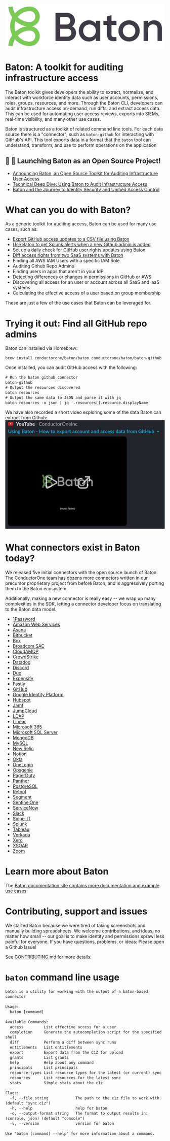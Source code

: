 
![Baton Logo](./docs/images/baton-logo.png)

# Baton: A toolkit for auditing infrastructure access

The Baton toolkit gives developers the ability to extract, normalize, and interact with workforce identity data such as user accounts, permissions, roles, groups, resources, and more. Through the Baton CLI, developers can audit infrastructure access on-demand, run diffs, and extract access data. This can be used for automating user access reviews, exports into SIEMs, real-time visibility, and many other use cases.

Baton is structured as a toolkit of related command line tools. For each data source there is a "connector", such as `baton-github` for interacting with GitHub's API. This tool exports data in a format that the `baton` tool can understand, transform, and use to perform operations on the application

## :tada: :tada: Launching Baton as an Open Source Project!
- [Announcing Baton, an Open Source Toolkit for Auditing Infrastructure User Access](https://www.conductorone.com/blog/announcing-baton-open-source-for-auditing-infrastructure-access/)
- [Technical Deep Dive: Using Baton to Audit Infrastructure Access](https://www.conductorone.com/blog/technical-deep-dive-using-baton-to-audit-infrastructure-access/)
- [Baton and the Journey to Identity Security and Unified Access Control](https://www.conductorone.com/blog/baton-journey-to-identity-security-and-unified-access/)


# What can you do with Baton?

As a generic toolkit for auditing access, Baton can be used for many use cases, such as:

 - [Export GitHub access updates to a CSV file using Baton](https://www.conductorone.com/docs/baton/github_integration/)
 - [Use Baton to get Splunk alerts when a new Github admin is added](https://www.conductorone.com/docs/baton/siem_integration/)
 - [Set up a daily check for GitHub user rights updates using Baton](https://www.conductorone.com/docs/baton/github_action_schedule/)
 - [Diff access rights from two SaaS systems with Baton](https://www.conductorone.com/docs/baton/saas_integration/)
- Finding all AWS IAM Users with a specific IAM Role
- Auditing Github Repo Admins
- Finding users in apps that aren't in your IdP
- Detecting differences or changes in permissions in GitHub or AWS
- Discovering all access for an user or account across all SaaS and IaaS systems
- Calculating the effective access of a user based on group membership

These are just a few of the use cases that Baton can be leveraged for.

# Trying it out: Find all GitHub repo admins

Baton can installed via Homebrew:

```
brew install conductorone/baton/baton conductorone/baton/baton-github
```

Once installed, you can audit GitHub access with the following:

```
# Run the baton github connector
baton-github 
# Output the resources discovered
baton resources
# Output the same data to JSON and parse it with jq
baton resources -o json | jq '.resources[].resource.displayName'
```

We have also recorded a short video exploring some of the data Baton can extract from Github:
[![Alt Video demo of using Baton with Github](./docs/images/baton-github-video.jpg)](http://www.youtube.com/watch?v=mgoPNvIc1U8 "VIDEO: Using Baton - How to export account and access data from GitHub")

# What connectors exist in Baton today?

We released five initial connectors with the open source launch of Baton. The ConductorOne team has dozens more connectors written in our precursor proprietary project from before Baton, and is aggressively porting them to the Baton ecosystem.

Additionally, making a new connector is really easy -- we wrap up many complexities in the SDK, letting a connector developer focus on translating to the Baton data model.

- [1Password](https://github.com/ConductorOne/baton-1password)
- [Amazon Web Services](https://github.com/ConductorOne/baton-aws)
- [Asana](https://github.com/ConductorOne/baton-asana)
- [Bitbucket](https://github.com/ConductorOne/baton-bitbucket)
- [Box](https://github.com/ConductorOne/baton-box)
- [Broadcom SAC](https://github.com/ConductorOne/baton-broadcom-sac)
- [CloudAMQP](https://github.com/ConductorOne/baton-cloudamqp)
- [CrowdStrike](https://github.com/ConductorOne/baton-crowdstrike)
- [Datadog](https://github.com/ConductorOne/baton-datadog)
- [Discord](https://github.com/ConductorOne/baton-discord) 
- [Duo](https://github.com/ConductorOne/baton-duo)
- [Expensify](https://github.com/ConductorOne/baton-expensify)
- [Fastly](https://github.com/ConductorOne/baton-fastly) 
- [GitHub](https://github.com/ConductorOne/baton-github)
- [Google Identity Platform](https://github.com/ConductorOne/baton-google-identity-platform)
- [Hubspot](https://github.com/ConductorOne/baton-hubspot)
- [Jamf](https://github.com/ConductorOne/baton-jamf)
- [JumpCloud](https://github.com/ConductorOne/baton-jumpcloud)
- [LDAP](https://github.com/ConductorOne/baton-ldap)
- [Linear](https://github.com/ConductorOne/baton-linear)
- [Microsoft 365](https://github.com/ConductorOne/baton-ms365)
- [Microsoft SQL Server](https://github.com/ConductorOne/baton-sql-server)
- [MongoDB](https://github.com/ConductorOne/baton-mongodb)
- [MySQL](https://github.com/ConductorOne/baton-mysql)
- [New Relic](https://github.com/ConductorOne/baton-newrelic) 
- [Notion](https://github.com/ConductorOne/baton-notion)
- [Okta](https://github.com/ConductorOne/baton-okta)
- [OneLogin](https://github.com/ConductorOne/baton-onelogin)
- [Opsgenie](https://github.com/ConductorOne/baton-opsgenie)  
- [PagerDuty](https://github.com/ConductorOne/baton-pagerduty)
- [Panther](https://github.com/ConductorOne/baton-panther)
- [PostgreSQL](https://github.com/ConductorOne/baton-postgresql)
- [Retool](https://github.com/ConductorOne/baton-retool)
- [Segment](https://github.com/ConductorOne/baton-segment) 
- [SentinelOne](https://github.com/ConductorOne/baton-sentinel-one) 
- [ServiceNow](https://github.com/ConductorOne/baton-servicenow)
- [Slack](https://github.com/ConductorOne/baton-slack)
- [Snipe-IT](https://github.com/ConductorOne/baton-snipe-it) 
- [Splunk](https://github.com/ConductorOne/baton-splunk)
- [Tableau](https://github.com/ConductorOne/baton-tableau)
- [Verkada](https://github.com/ConductorOne/baton-verkada)
- [Xero](https://github.com/ConductorOne/baton-xero) 
- [XSOAR](https://github.com/ConductorOne/baton-xsoar)
- [Zoom](https://github.com/ConductorOne/baton-zoom)

# Learn more about Baton

The [Baton documentation site contains more documentation and example use cases](https://www.conductorone.com/docs/baton/intro/).

# Contributing, support and issues

We started Baton because we were tired of taking screenshots and manually building spreadsheets.  We welcome contributions, and ideas, no matter how small -- our goal is to make identity and permissions sprawl less painful for everyone.  If you have questions, problems, or ideas: Please open a Github Issue!

See [CONTRIBUTING.md](./CONTRIBUTING.md) for more details.

# `baton` command line usage

```
baton is a utility for working with the output of a baton-based connector

Usage:
  baton [command]

Available Commands:
  access         List effective access for a user
  completion     Generate the autocompletion script for the specified shell
  diff           Perform a diff between sync runs
  entitlements   List entitlements
  export         Export data from the C1Z for upload
  grants         List grants
  help           Help about any command
  principals     List principals
  resource-types List resource types for the latest (or current) sync
  resources      List resources for the latest sync
  stats          Simple stats about the c1z

Flags:
  -f, --file string            The path to the c1z file to work with. (default "sync.c1z")
  -h, --help                   help for baton
  -o, --output-format string   The format to output results in: (console, json) (default "console")
  -v, --version                version for baton

Use "baton [command] --help" for more information about a command.
```
